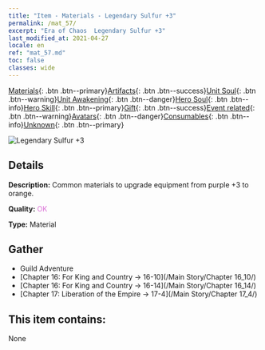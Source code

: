 ```yaml
---
title: "Item - Materials - Legendary Sulfur +3"
permalink: /mat_57/
excerpt: "Era of Chaos  Legendary Sulfur +3"
last_modified_at: 2021-04-27
locale: en
ref: "mat_57.md"
toc: false
classes: wide
---
```

 [Materials](/Items/){: .btn .btn--primary}[Artifacts](/Items/Artifacts/){: .btn .btn--success}[Unit Soul](/Items/UnitSoul/){: .btn .btn--warning}[Unit Awakening](/Items/UnitAwakening/){: .btn .btn--danger}[Hero Soul](/Items/HeroSoul/){: .btn .btn--info}[Hero Skill](/Items/HeroSkill/){: .btn .btn--primary}[Gift](/Items/Gift/){: .btn .btn--success}[Event related](/Items/Events/){: .btn .btn--warning}[Avatars](/Items/Avatars/){: .btn .btn--danger}[Consumables](/Items/Consumables/){: .btn .btn--info}[Unknown](/Items/Unknown/){: .btn .btn--primary}

 ![Legendary Sulfur +3](/images/t/i_cailiao_liuhuang2.png)

## Details
 **Description:** Common materials to upgrade equipment from purple +3 to orange.

 **Quality:** <span style="color: #DA70D6">OK</span>

 **Type:** Material

## Gather

*    Guild Adventure 
*    [Chapter 16: For King and Country -> 16-10](/Main Story/Chapter 16_10/) 
*    [Chapter 16: For King and Country -> 16-14](/Main Story/Chapter 16_14/) 
*    [Chapter 17: Liberation of the Empire -> 17-4](/Main Story/Chapter 17_4/) 

## This item contains:

  None

